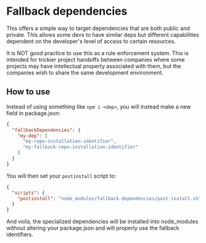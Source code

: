 # Fallback dependencies

This offers a simple way to target dependencies that are both public and
private. This allows some devs to have similar deps but different capabilities
dependent on the developer's level of access to certain resources.

It is NOT good practice to use this as a rule enforcement system. This is
intended for trickier project handoffs between companies where some projects may
have intellectual property associated with them, but the companies wish to share
the same development environment.

## How to use

Instead of using something like `npm i <dep>`, you will instead make a new
field in package.json:

```json
{
  "fallbackDependencies": {
    "my-dep": [
      "my-repo-installation-identifier",
      "my-fallback-repo-installation-identifier"
    ]
  }
}
```

You will then set your `postinstall` script to:

```json
{
  "scripts": {
    "postinstall": "node_modules/fallback-dependencies/post-install.sh"
  }
}
```

And voila, the specialized dependencies will be installed into node_modules
without altering your package.json and will properly use the fallback
identifiers.
